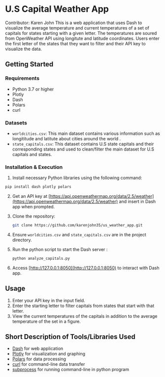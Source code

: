 # U.S Capital Weather App
Contributor: Karen John 
This is a web application that uses Dash to visualize the average temperature and current temperatures of a set of capitals for states starting with a given letter. The temperatures are soured from 
OpenWeather API using longitute and latitude coordinates. Users enter the first letter of the states that they want to filter and their API key to visualize the data.

## Getting Started


### Requirements
  - Python 3.7 or higher
  - Plotly
  - Dash
  - Polars
  - curl

### Datasets

- `worldcities.csv`: This main dataset contains various information such as longititude and latitute about cities around the world .
- `state_capitals.csv`: This dataset contains U.S state capitals and their corresponding states and used to clean/filter the main dataset for U.S capitals and states.
  
### Installation & Execution

1. Install necessary Python libraries using the following command:
   
  ```sh
  pip install dash plotly polars 
  ```
2. Get an API key at [https://api.openweathermap.org/data/2.5/weather](https://api.openweathermap.org/data/2.5/weather) and insert in Dash app when prompted. 
3. Clone the repository:
   
     ```sh
   git clone https://github.com/karenjohn35/us_weather_app.git
    ```
5. Ensure `worldcities.csv` and `state_capitals.csv` are in the project directory.
6. Run the python script to start the Dash server :
   
   ```sh
   python analyze_capitals.py
    ```
7. Access [http://127.0.0.1:8050](http://127.0.0.1:8050) to interact with Dash app.

## Usage
1. Enter your API key in the input field.
2. Enter the starting letter to filter capitals from states that start with that letter.
3. View the current temperatures of the capitals in addition to the average temperature of the set in a figure.

## Short Description of Tools/Libraries Used

* [Dash](https://dash.plotly.com/) for web application
* [Plotly](https://plotly.com/python/) for visualization and graphing
* [Polars](https://docs.pola.rs/) for data processing
* [curl](https://curl.se/) for command-line data transfer
* [subprocess](https://docs.python.org/3/library/subprocess.html) for running command-line in python program
   
   
